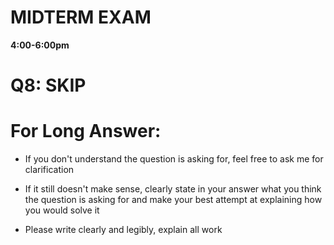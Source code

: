 # MIDTERM EXAM
**4:00-6:00pm**

# Q8: SKIP

# For Long Answer:

  * If you don't understand the question is
     asking for, feel free to ask me for 
     clarification
  * If it still doesn't make sense,
    clearly state in your answer 
    what you think the question is asking
    for and make
    your best attempt at explaining 
    how you would solve it

* Please write clearly and legibly, 
  explain all work
